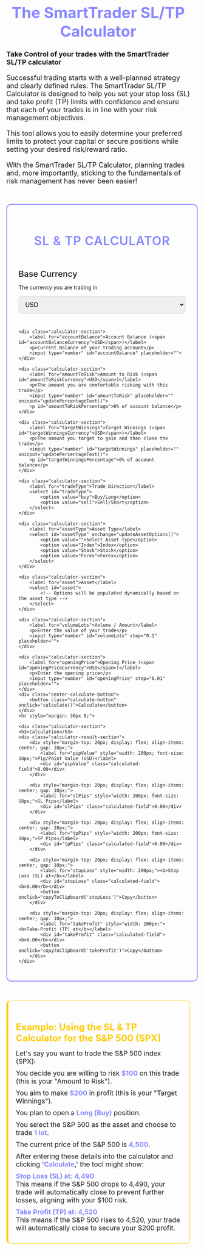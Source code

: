 <!DOCTYPE html>
<html lang="en">

<head>
    <meta charset="UTF-8">
    <meta name="viewport" content="width=device-width, initial-scale=1.0">
    <title>Advanced Calculator</title>
</head>

<body>
<style>
/* Styles */
.grid-container {
    width: 1270px;
}
.calculator-section label {
    font-size: 22px;
}
.calculator-result-section button {
    padding: 0px 18px;
    background-color: #ffcb00;
    color: white;
    border: none;
    cursor: pointer;
    border-radius: 12px;
}
.select-container::after {
    border-top: 5px solid gray;
}
input::placeholder {
    color: #909090;
    font-size: 15px;
}
@media (min-width: 1270px) {
    .page-id-42497 .edge-padding {
        min-width: 1270px;
    }
    .page-id-42497 .trad-smart-calc-container {
        min-width: 1270px;
    }
    .page-id-42497 .calculator-container {
        min-width: 1252px;
    }
}
.calculator-container {
    padding: 30px;
    border-radius: 12px;
    border: solid 2px #8888FF;
    max-width: 1270px;
}
.calculator-section {
    margin-bottom: 25px;
}
.calculator-section h3 {
    font-size: 32px;
    font-weight: 600;
    color: #8888FF;
    margin-bottom: 20px;
    text-align: center;
    text-transform: uppercase;
    letter-spacing: 1px;
}
.calculator-section label {
    display: block;
    margin-bottom: 8px;
    font-weight: 500;
}
.calculator-section input[type="number"],
.calculator-section select {
    width: 100%;
    padding: 12px;
    margin-bottom: 15px;
    border: 2px solid #e0e0e0;
    border-radius: 8px;
    font-size: 16px;
    box-sizing: border-box;
    transition: border-color 0.3s;
}
.calculator-section input[type="number"]:focus,
.calculator-section select:focus {
    border-color: #8888FF;
    outline: none;
}
.calculator-section .calculated-field {
    padding: 12px;
    border-radius: 8px;
    font-size: 21px;
    color: #ffcb00;
    font-weight: 500;
    text-align: left;
    box-sizing: border-box;
}
.center-calculate-button {
    width: 100%;
    display: flex;
    justify-content: center;
}
button.calculate-button {
    border-radius: 15px;
    padding: 5px;
}
.calculate-button {
    background-color: #ffcb00;
    color: white;
    padding: 15px;
    border: none;
    cursor: pointer;
    font-size: 18px;
    width: 250px;
    text-align: center;
    transition: background-color 0.3s;
    text-transform: uppercase;
    letter-spacing: 1px;
    box-sizing: border-box;
}
@media (max-width: 768px) {
    .calculator-container {
        padding: 20px;
    }
    .calculator-section h3 {
        font-size: 20px;
    }
    .calculator-section input[type="number"],
    .calculator-section select {
        font-size: 14px;
    }
    .calculate-button {
        font-size: 16px;
    }
}
.trad-smart-calc-container {
    margin: 50px auto;
    padding-right: 20px;
    border-radius: 12px;
}
.trad-smart-calc-title {
    text-align: center;
    font-size: 2.5rem;
    color: #8888FF;
    margin-bottom: 20px;
}
.trad-smart-calc-text {
    font-size: 1.125rem;
    margin-bottom: 20px;
}
.trad-smart-calc-highlight {
    font-weight: bold;
    color: #8888FF;
}
.trad-smart-calc-link {
    color: #337ab7;
    text-decoration: none;
    transition: all 0.3s ease;
}
.trad-smart-calc-link:hover {
    color: #2a7d7c;
}
.trad-smart-calc-example {
    padding: 20px;
    border-radius: 10px;
    border-left: 5px solid #ffcb00;
    border-top: solid 1px #ffcb00;
    border-bottom: solid 1px #ffcb00;
    border-right: solid 1px #ffcb00;
    margin-bottom: 20px;
}
.trad-smart-calc-example p {
    margin: 10px 0;
    font-size: 1.1rem;
}
.trad-smart-calc-example-title {
    font-size: 1.5rem;
    color: #ffcb00;
    margin-bottom: 15px;
}
.trad-smart-calc-btn {
    display: inline-block;
    padding: 10px 20px;
    font-size: 1.125rem;
    color: #fff;
    background-color: #ffcb00;
    border-radius: 8px;
    text-align: center;
    text-decoration: none;
    transition: background-color 0.3s ease;
}
.trad-smart-calc-btn:hover {
    background-color: #1b5857;
}
.trad-smart-calc-note {
    font-size: 0.95rem;
    color: #777;
    text-align: center;
    margin-top: 20px;
}
@media (max-width: 600px) {
    .trad-smart-calc-container {
        padding: 15px;
    }
    .trad-smart-calc-title {
        font-size: 2rem;
    }
    .trad-smart-calc-text, .trad-smart-calc-example p {
        font-size: 1rem;
    }
    .trad-smart-calc-btn {
        font-size: 1rem;
        padding: 8px 16px;
    }
}
</style>

<div class="trad-smart-calc-container">
    <h1 class="trad-smart-calc-title">The SmartTrader SL/TP Calculator</h1>
    <h2 class="trad-smart-calc-text">Take Control of your trades with the SmartTrader SL/TP calculator</h2>
    <p class="trad-smart-calc-text">Successful trading starts with a well-planned strategy and clearly defined rules. The SmartTrader SL/TP Calculator is designed to help you set your stop loss (SL) and take profit (TP) limits with confidence and ensure that each of your trades is in line with your risk management objectives.</p>
    <p class="trad-smart-calc-text">This tool allows you to easily determine your preferred limits to protect your capital or secure positions while setting your desired risk/reward ratio.</p>
    <p class="trad-smart-calc-text">With the SmartTrader SL/TP Calculator, planning trades and, more importantly, sticking to the fundamentals of risk management has never been easier!</p>
</div>

<div class="calculator-container">
    <div class="calculator-section">
        <h3>SL & TP Calculator</h3>
        <br><br>
        <label for="baseCurrency">Base Currency</label>
        <p>The currency you are trading in</p>
        <select id="baseCurrency" onchange="updateCurrencyLabels()">
            <option value="USD">USD</option>
            <!-- <option value="CAD">CAD</option>
            <option value="EUR">EUR</option>
            <option value="GBP">GBP</option> -->
        </select>
    </div>

    <div class="calculator-section">
        <label for="accountBalance">Account Balance (<span id="accountBalanceCurrency">USD</span>)</label>
        <p>Current Balance of your trading account</p>
        <input type="number" id="accountBalance" placeholder="">
    </div>

    <div class="calculator-section">
        <label for="amountToRisk">Amount to Risk (<span id="amountToRiskCurrency">USD</span>)</label>
        <p>The amount you are comfortable risking with this trade</p>
        <input type="number" id="amountToRisk" placeholder="" oninput="updatePercentageText()">
        <p id="amountToRiskPercentage">0% of account balance</p> 
    </div>

    <div class="calculator-section">
        <label for="targetWinnings">Target Winnings (<span id="targetWinningsCurrency">USD</span>)</label>
        <p>The amount you target to gain and then close the trade</p>
        <input type="number" id="targetWinnings" placeholder="" oninput="updatePercentageText()">
        <p id="targetWinningsPercentage">0% of account balance</p>
    </div>

    <div class="calculator-section">
        <label for="tradeType">Trade Direction</label>
        <select id="tradeType">
            <option value="buy">Buy/Long</option>
            <option value="sell">Sell/Short</option>
        </select>
    </div>

    <div class="calculator-section">
        <label for="assetType">Asset Type</label>
        <select id="assetType" onchange="updateAssetOptions()">
            <option value="">Select Asset Type</option>
            <option value="Index">Index</option>
            <option value="Stock">Stock</option>
            <option value="Forex">Forex</option>
        </select>
    </div>

    <div class="calculator-section">
        <label for="asset">Asset</label>
        <select id="asset">
            <!-- Options will be populated dynamically based on the asset type -->
        </select>
    </div>

    <div class="calculator-section">
        <label for="volumeLots">Volume / Amount</label>
        <p>Enter the value of your trade</p>
        <input type="number" id="volumeLots" step="0.1" placeholder="">
    </div>

    <div class="calculator-section">
        <label for="openingPrice">Opening Price (<span id="openingPriceCurrency">USD</span>)</label>
        <p>Enter the opening price</p>
        <input type="number" id="openingPrice" step="0.01" placeholder="">
    </div>
    <div class="center-calculate-button">
        <button class="calculate-button" onclick="calculate()">Calculate</button>
    </div>
    <hr style="margin: 30px 0;">

    <div class="calculator-section">
    <h3>Calculation</h3>
    <div class="calculator-result-section">
        <div style="margin-top: 20px; display: flex; align-items: center; gap: 10px;">
            <label for="pipValue" style="width: 200px; font-size: 18px;">Pip/Point Value (USD)</label>
            <div id="pipValue" class="calculated-field">0.00</div>
        </div>

        <div style="margin-top: 20px; display: flex; align-items: center; gap: 10px;">
            <label for="slPips" style="width: 200px; font-size: 18px;">SL Pips</label>
            <div id="slPips" class="calculated-field">0.00</div>
        </div>

        <div style="margin-top: 20px; display: flex; align-items: center; gap: 10px;">
            <label for="tpPips" style="width: 200px; font-size: 18px;">TP Pips</label>
            <div id="tpPips" class="calculated-field">0.00</div>
        </div>

        <div style="margin-top: 20px; display: flex; align-items: center; gap: 10px;">
            <label for="stopLoss" style="width: 200px;"><b>Stop Loss (SL) at</b></label>
            <div id="stopLoss" class="calculated-field"><b>0.00</b></div>
            <button onclick="copyToClipboard('stopLoss')">Copy</button>
        </div>

        <div style="margin-top: 20px; display: flex; align-items: center; gap: 10px;">
            <label for="takeProfit" style="width: 200px;"><b>Take-Profit (TP) at</b></label>
            <div id="takeProfit" class="calculated-field"><b>0.00</b></div>
            <button onclick="copyToClipboard('takeProfit')">Copy</button>
        </div>
    </div>
</div>


</div>

<div class="trad-smart-calc-container">
<div class="trad-smart-calc-example">
        <h2 class="trad-smart-calc-example-title">Example: Using the SL & TP Calculator for the S&P 500 (SPX)</h2>
        <p>Let's say you want to trade the S&P 500 index (SPX):</p>
        <p>You decide you are willing to risk <span class="trad-smart-calc-highlight">$100</span> on this trade (this is your "Amount to Risk").</p>
        <p>You aim to make <span class="trad-smart-calc-highlight">$200</span> in profit (this is your "Target Winnings").</p>
        <p>You plan to open a <span class="trad-smart-calc-highlight">Long (Buy)</span> position.</p>
        <p>You select the S&P 500 as the asset and choose to trade <span class="trad-smart-calc-highlight">1 lot</span>.</p>
        <p>The current price of the S&P 500 is <span class="trad-smart-calc-highlight">4,500</span>.</p>
        <p>After entering these details into the calculator and clicking '<span class="trad-smart-calc-highlight">Calculate</span>,' the tool might show:</p>
        <p><span class="trad-smart-calc-highlight">Stop Loss (SL) at: 4,490</span><br>
            This means if the S&P 500 drops to 4,490, your trade will automatically close to prevent further losses, aligning with your $100 risk.</p>
        <p><span class="trad-smart-calc-highlight">Take Profit (TP) at: 4,520</span><br>
            This means if the S&P 500 rises to 4,520, your trade will automatically close to secure your $200 profit.</p>
    </div>
</div>

<script>
let assetData = {};
let gbpToUsdRate = 1.29;  // Default value for GBP/USD, this will be updated from the CSV
let currencyRates = {
    USD: 1,
    CAD: 1.25,  // Example rate, update with actual rates
    EUR: 0.85,  // Example rate, update with actual rates
    GBP: 0.75   // Example rate, update with actual rates
};

document.addEventListener('DOMContentLoaded', function() {
    const sheetUrl = "https://XXXXXXXXXXXXXXXXXXXXXXXXXXXXXXXXXXXXXXXXXXXXXXXX=csv";

    fetch(sheetUrl)
        .then(response => response.text())
        .then(data => {
            // Clean the data by trimming and removing any empty lines
            const rows = data.trim().split("\n").map(row => row.trim()).filter(row => row);

            // Populate assetData dynamically
            rows.forEach((row, index) => {
                if (index === 0) return; // Skip header row
                const cells = row.split(",").map(cell => cell.trim());
                if (cells.length > 3) {
                    const asset = cells[0];  // Asset name
                    const decimal = parseFloat(cells[1]);  // Decimal value
                    const exchangeRate = parseFloat(cells[2]);  // Exchange Rate
                    const type = cells[3];  // Asset Type

                    assetData[asset] = {
                        decimal: decimal,
                        exchangeRate: exchangeRate,
                        type: type
                    };

                    // Update GBP/USD rate if the asset is GBP/USD
                    if (asset === "GBP/USD") {
                        gbpToUsdRate = exchangeRate;
                    }
                }
            });
        })
        .catch(error => {
            console.error("Error fetching the data:", error);
        });
});

function updateAssetOptions() {
    const assetType = document.getElementById('assetType').value;
    const assetDropdown = document.getElementById('asset');
    assetDropdown.innerHTML = '';  // Clear previous options

    // Populate the asset dropdown based on the selected asset type
    for (const asset in assetData) {
        if (assetData[asset].type === assetType) {
            const option = document.createElement('option');
            option.value = asset;
            option.text = asset;
            assetDropdown.appendChild(option);
        }
    }
}

function updateCurrencyLabels() {
    const baseCurrency = document.getElementById('baseCurrency').value;

    document.getElementById('accountBalanceCurrency').innerText = baseCurrency;
    document.getElementById('amountToRiskCurrency').innerText = baseCurrency;
    document.getElementById('targetWinningsCurrency').innerText = baseCurrency;
    document.getElementById('openingPriceCurrency').innerText = baseCurrency;
}

function updatePercentageText() {
    const accountBalance = parseFloat(document.getElementById('accountBalance').value);
    const amountToRisk = parseFloat(document.getElementById('amountToRisk').value);
    const targetWinnings = parseFloat(document.getElementById('targetWinnings').value);

    if (accountBalance > 0) {
        let amountToRiskPercentage = (amountToRisk / accountBalance) * 100;
        document.getElementById("amountToRiskPercentage").innerText = amountToRiskPercentage.toFixed(2) + "% of account balance";

        let targetWinningsPercentage = (targetWinnings / accountBalance) * 100;
        document.getElementById("targetWinningsPercentage").innerText = targetWinningsPercentage.toFixed(2) + "% of account balance";
    } else {
        document.getElementById("amountToRiskPercentage").innerText = "0% of account balance";
        document.getElementById("targetWinningsPercentage").innerText = "0% of account balance";
    }
}




function calculate() {
    const baseCurrency = document.getElementById('baseCurrency').value;
    const conversionRate = currencyRates[baseCurrency];

    const accountBalance = parseFloat(document.getElementById('accountBalance').value);
    const amountToRisk = parseFloat(document.getElementById('amountToRisk').value) * conversionRate;
    const targetWinnings = parseFloat(document.getElementById('targetWinnings').value) * conversionRate;
    const tradeType = document.getElementById('tradeType').value;
    const asset = document.getElementById('asset').value;
    const volumeLots = parseFloat(document.getElementById('volumeLots').value);
    const openingPrice = parseFloat(document.getElementById('openingPrice').value);

    // Validate inputs
    if (isNaN(accountBalance) || accountBalance <= 0 ||
        isNaN(amountToRisk) || amountToRisk < 0 ||
        isNaN(targetWinnings) || targetWinnings < 0 ||
        isNaN(volumeLots) || volumeLots <= 0 ||
        isNaN(openingPrice) || openingPrice <= 0) {
        alert('Please enter valid numbers for all fields.');
        return;
    }

    const assetInfo = assetData[asset];
    if (!assetInfo) {
        alert('Asset data not found.');
        return;
    }

    let pipValue, slPips, tpPips;

    // Определение baseCurrencyToUsdRate на основе валютной пары
    let baseCurrencyToUsdRate;
    if (assetInfo.type === "Forex") {
        const [baseCurrencyOfPair, quoteCurrencyOfPair] = asset.split('/');
        
        // Установить курс для базовой валюты на основе данных из CSV файла
        baseCurrencyToUsdRate = assetData[baseCurrencyOfPair + "/USD"] ? assetData[baseCurrencyOfPair + "/USD"].exchangeRate : 1;
        
        // Проверка на исключительные случаи, когда базовая валюта USD
        if (baseCurrencyOfPair === "USD") {
            baseCurrencyToUsdRate = 1;
        }

        // Рассчитать pipValue для Forex
        pipValue = ((assetInfo.decimal / assetInfo.exchangeRate) * (volumeLots * 100000)) * baseCurrencyToUsdRate;


        console.log('assetInfo.decimal =', assetInfo.decimal);
        console.log('assetInfo.exchangeRate =',assetInfo.exchangeRate);
        console.log('volumeLots =',volumeLots);
        console.log('baseCurrencyToUsdRate =',baseCurrencyToUsdRate);
        console.log('pipValue =',pipValue + '= ((' + assetInfo.decimal +'/'+ assetInfo.exchangeRate+') * ('+volumeLots+' * 100000)) * '+baseCurrencyToUsdRate);


        // slPips = amountToRisk / pipValue * 0.0001;
        // tpPips = targetWinnings / pipValue * 0.0001;

        // Determine the multiplier for SL and TP pips calculation
        if (["AUD/USD", "EUR/USD", "GBP/USD", "NZD/USD", "USD/CAD", "EUR/GBP", "EUR/AUD", "EUR/CAD", 
            "GBP/CHF", "EUR/CHF", "USD/SGD", "USD/HKD", "EUR/NZD", "AUD/NZD", "GBP/AUD", 
            "USD/TRY", "USD/ZAR", "USD/CHF", "CAD/USD"].includes(asset)) {
            
            slPips = amountToRisk / pipValue * 0.0001;
            tpPips = targetWinnings / pipValue * 0.0001;
        } 
        else if (["USD/JPY", "EUR/JPY", "GBP/JPY", "CHF/JPY", "AUD/JPY", "CAD/JPY", "NZD/JPY"].includes(asset)) {
            
            slPips = amountToRisk / pipValue * 0.01;
            tpPips = targetWinnings / pipValue * 0.01;
        }

    } else if (assetInfo.type === "Index") {
        pipValue = assetInfo.exchangeRate * Math.pow(10, -assetInfo.decimal);
        slPips = amountToRisk / (volumeLots * pipValue);
        tpPips = targetWinnings / (volumeLots * pipValue);
    } else if (assetInfo.type === "Stock") {
        pipValue = 1;
        slPips = amountToRisk / (volumeLots * pipValue);
        tpPips = targetWinnings / (volumeLots * pipValue);
    }

    let slPrice, tpPrice;

    if (tradeType === 'buy') {
        slPrice = openingPrice - slPips;
        tpPrice = openingPrice + tpPips;
    } else {
        slPrice = openingPrice + slPips;
        tpPrice = openingPrice - tpPips;
    }

    const decimalPlaces = assetInfo.type === "Forex" ? 5 : 2;

    document.getElementById('pipValue').innerText = pipValue.toFixed(2);
    document.getElementById('slPips').innerText = slPips.toFixed(decimalPlaces);
    document.getElementById('tpPips').innerText = tpPips.toFixed(decimalPlaces);
    document.getElementById('stopLoss').innerText = slPrice.toFixed(decimalPlaces);
    document.getElementById('takeProfit').innerText = tpPrice.toFixed(decimalPlaces);
}

function copyToClipboard(elementId) {
    // Get the text content of the specified element
    const textToCopy = document.getElementById(elementId).innerText;

    // Create a temporary input element to hold the text
    const tempInput = document.createElement('input');
    document.body.appendChild(tempInput);
    
    // Set the input's value to the text content
    tempInput.value = textToCopy;
    
    // Select the text field
    tempInput.select();
    tempInput.setSelectionRange(0, 99999); // For mobile devices
    
    // Copy the text inside the text field
    document.execCommand('copy');
    
    // Remove the temporary input element
    document.body.removeChild(tempInput);
    
    // Provide feedback to the user (optional)
    alert('Copied: ' + textToCopy);
}


</script>

</body>
</html>
